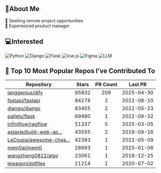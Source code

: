 ## 💫About Me 
👯 Seeking remote project opportunities   
🌱 Experienced product manager

## 💻Interested
![Python](https://img.shields.io/badge/python-3670A0?style=for-the-badge&logo=python&logoColor=ffdd54) ![Django](https://img.shields.io/badge/django-%23092E20.svg?style=for-the-badge&logo=django&logoColor=white) ![Flask](https://img.shields.io/badge/flask-%23000.svg?style=for-the-badge&logo=flask&logoColor=white) ![Vue.js](https://img.shields.io/badge/vuejs-%2335495e.svg?style=for-the-badge&logo=vuedotjs&logoColor=%234FC08D)  ![Figma](https://img.shields.io/badge/figma-%23F24E1E.svg?style=for-the-badge&logo=figma&logoColor=white) ![LLM](https://img.shields.io/badge/LLM-%23412991.svg?style=for-the-badge&logo=openai&logoColor=white)

## 🌟 Top 10 Most Popular Repos I've Contributed To

| Repository | Stars | PR Count | Last PR |
|-----|:---:|:---:|:---:|
| [langgenius/dify](https://github.com/langgenius/dify) | 95832 | 209 | 2025-04-30 |
| [fastapi/fastapi](https://github.com/fastapi/fastapi) | 84278 | 2 | 2022-08-10 |
| [django/django](https://github.com/django/django) | 83455 | 2 | 2022-05-23 |
| [pallets/flask](https://github.com/pallets/flask) | 69480 | 1 | 2022-08-22 |
| [infiniflow/ragflow](https://github.com/infiniflow/ragflow) | 51337 | 5 | 2025-03-05 |
| [astaxie/build-web-ap...](https://github.com/astaxie/build-web-application-with-golang) | 43555 | 2 | 2019-09-16 |
| [LeCoupa/awesome-chea...](https://github.com/LeCoupa/awesome-cheatsheets) | 42393 | 1 | 2022-05-09 |
| [mem0ai/mem0](https://github.com/mem0ai/mem0) | 28693 | 1 | 2025-01-06 |
| [wangzheng0822/algo](https://github.com/wangzheng0822/algo) | 23061 | 1 | 2018-12-25 |
| [lewagon/dotfiles](https://github.com/lewagon/dotfiles) | 21214 | 1 | 2020-07-02 |

